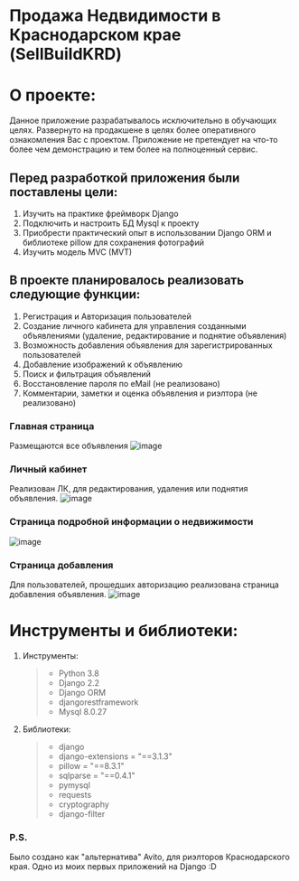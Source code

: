 #  Продажа Недвидимости в Краснодарском крае (SellBuildKRD)

# О проекте:
Данное приложение разрабатывалось исключительно  в обучающих целях. Развернуто на продакшене в целях более оперативного ознакомления Вас с проектом. Приложение не претендует на что-то более чем демонстрацию и тем более на полноценный сервис.

## Перед разработкой приложения были поставлены цели:
1. Изучить на практике фреймворк Django
2. Подключить и настроить БД Mysql к проекту
3. Приобрести практический опыт в использовании Django ORM и библиотеке pillow для сохранения фотографий
4. Изучить модель MVC (MVT)

## В проекте планировалось реализовать следующие функции:
1. Регистрация и Авторизация пользователей 
2. Создание личного кабинета для управления созданными объявлениями (удаление, редактирование и поднятие объявления)
3. Возможность добавления объявления для зарегистрированных пользователей
4. Добавление изображений к объявлению
5. Поиск и фильтрация объявлений
6. Восстановление пароля по eMail (не реализовано) 
7. Комментарии, заметки и оценка объявления и риэлтора (не реализовано)


### Главная страница
Размещаются все объявления
![image](https://user-images.githubusercontent.com/62309571/142727551-112bff13-d55c-456d-a83e-6e0764c259d1.png)

### Личный кабинет
Реализован ЛК, для редактирования, удаления или поднятия объявления.
![image](https://user-images.githubusercontent.com/62309571/142727721-0aeab108-9e78-4f24-8ba7-97191864b183.png)

### Страница подробной информации о недвижимости
![image](https://user-images.githubusercontent.com/62309571/142727710-ad558870-8f10-4d9c-a388-c35022eee560.png)

### Страница добавления
Для пользователей, прошедших авторизацию реализована страница добавления объявления.
![image](https://user-images.githubusercontent.com/62309571/142727843-2ee07424-bbf8-4009-96cc-58fcbe0ffc31.png)


# Инструменты и библиотеки:
1. Инструменты:
    > - Python 3.8
    > - Django 2.2
    > - Django ORM
    > - djangorestframework
    > - Mysql 8.0.27

     
2. Библиотеки:
    > - django
    > - django-extensions = "==3.1.3"
    > - pillow = "==8.3.1"
    > - sqlparse = "==0.4.1"
    > - pymysql
    > - requests
    > - cryptography
    > - django-filter

### P.S.

Было создано как "альтернатива" Avito, для риэлторов Краснодарского края.
Одно из моих первых приложений на Django :D
